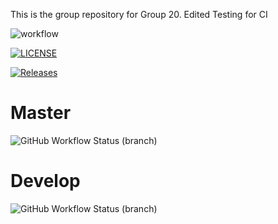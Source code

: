 This is the group repository for Group 20.
Edited
Testing for CI

![workflow](https://github.com/40794441WaiThetPaing/Group-20-/actions/workflows/main.yml/badge.svg)

[![LICENSE](https://img.shields.io/github/license/40794441WaiThetPaing/Group-20-.svg?style=flat-square)](https://github.com/40794441WaiThetPaing/Group-20-/blob/master/LICENSE)

[![Releases](https://img.shields.io/github/release/40794441WaiThetPaing/Group-20-/all.svg?style=flat-square)](https://github.com/40794441WaiThetPaing/Group-20-/releases)

# Master
![GitHub Workflow Status (branch)](https://img.shields.io/github/actions/workflow/status/40794441WaiThetPaing/Group-20-/main.yml?branch=master)

# Develop
![GitHub Workflow Status (branch)](https://img.shields.io/github/actions/workflow/status/40794441WaiThetPaing/Group-20-/main.yml?branch=develop)
